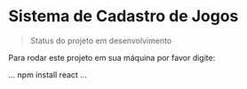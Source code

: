 <h1>Sistema de Cadastro de Jogos </h1>  

> Status do projeto em desenvolvimento

Para rodar este projeto em sua máquina por favor digite:

...
npm install react
...

